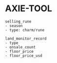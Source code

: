 # AXIE-TOOL

```
selling_rune
- season
- type: charm/rune

land_monitor_record
- type
- onsale_count
- floor_price
- floor_price_usd
```
